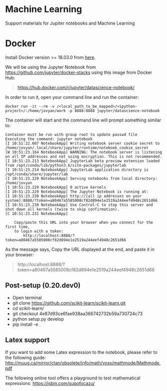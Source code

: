 # Machine Learning

Support materials for Jupiter notebooks and Machine Learning

# Docker

Install Docker version >= 18.03.0 from [here](https://docs.docker.com/release-notes/docker-ce/).

We will be using the Jupyter Notebook from https://github.com/jupyter/docker-stacks using this image from Docker Hub:

> https://hub.docker.com/r/jupyter/datascience-notebook/

In order to run it, open your command line and run the container:

```
docker run -it --rm -v /<local_path_to_be_mapped>/<ipython-project>/:/home/jovyan/work -p 8888:8888 jupyter/datascience-notebook
```

The container will start and the command line will prompt something similar to:

```
Container must be run with group root to update passwd file
Executing the command: jupyter notebook
[I 10:51:22.607 NotebookApp] Writing notebook server cookie secret to /home/jovyan/.local/share/jupyter/runtime/notebook_cookie_secret
[W 10:51:23.164 NotebookApp] WARNING: The notebook server is listening on all IP addresses and not using encryption. This is not recommended.
[I 10:51:23.213 NotebookApp] JupyterLab beta preview extension loaded from /opt/conda/lib/python3.6/site-packages/jupyterlab
[I 10:51:23.214 NotebookApp] JupyterLab application directory is /opt/conda/share/jupyter/lab
[I 10:51:23.229 NotebookApp] Serving notebooks from local directory: /home/jovyan
[I 10:51:23.229 NotebookApp] 0 active kernels
[I 10:51:23.229 NotebookApp] The Jupyter Notebook is running at:
[I 10:51:23.230 NotebookApp] http://[all ip addresses on your system]:8888/?token=a80467a5585008cf82d894e1e2519a244eef4948c2651d66
[I 10:51:23.230 NotebookApp] Use Control-C to stop this server and shut down all kernels (twice to skip confirmation).
[C 10:51:23.231 NotebookApp]

    Copy/paste this URL into your browser when you connect for the first time,
    to login with a token:
        http://localhost:8888/?token=a80467a5585008cf82d894e1e2519a244eef4948c2651d66
```

As the message says, Copy the URL displayed at the end, and paste it in your browser:


> http://localhost:8888/?token=a80467a5585008cf82d894e1e2519a244eef4948c2651d66

## Post-setup (0.20.dev0)

- Open terminal
- git clone https://github.com/scikit-learn/scikit-learn.git
- cd scikit-learn/
- git checkout 4e87d93ce6fae938aa366742732b59a730724c73
- python setup.py develop
- pip install -e .

## Latex support
If you want to add some Latex expression to the notebook, please refer to the following guide:
http://muug.ca/mirror/ctan/obsolete/info/math/voss/mathmode/Mathmode.pdf

The following online tool offers a playground to test mathematical expressions: 
https://jsbin.com/supofocazu/
